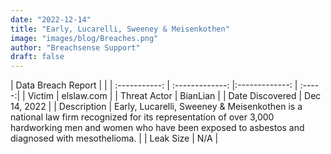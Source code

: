 ```yaml
---
date: "2022-12-14"
title: "Early, Lucarelli, Sweeney & Meisenkothen"
image: "images/blog/Breaches.png"
author: "Breachsense Support"
draft: false
---
```


| Data Breach Report           |              | 
| :-----------: | :-------------:     |:-------------:    | :-----:|
| Victim      | elslaw.com      | 
| Threat Actor      | BianLian      | 
| Date Discovered      | Dec 14, 2022      | 
| Description      | Early, Lucarelli, Sweeney & Meisenkothen is a national law firm recognized for its representation of over 3,000 hardworking men and women who have been exposed to asbestos and diagnosed with mesothelioma.      | 
| Leak Size      | N/A      | 

